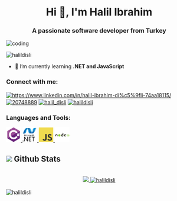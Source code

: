 <h1 align="center">Hi 👋, I'm Halil Ibrahim</h1>
<h3 align="center">A passionate software developer from Turkey</h3>

<div>
   <img src="https://pixabay.com/photo/2015/12/04/14/05/code-1076536_1280.jpg" alt="coding"/>
</div>


<p align="left"> <img src="https://komarev.com/ghpvc/?username=halildisli&label=Profile%20views&color=0e75b6&style=flat" alt="halildisli" /> </p>

- 🌱 I’m currently learning **.NET and JavaScript**

<h3 align="left">Connect with me:</h3>
<p align="left">
<a href="https://www.linkedin.com/in/halildisli/" target="blank"><img align="center" src="https://raw.githubusercontent.com/rahuldkjain/github-profile-readme-generator/master/src/images/icons/Social/linked-in-alt.svg" alt="https://www.linkedin.com/in/halil-ibrahim-di%c5%9fli-74aa18115/" height="30" width="40" /></a>
<a href="https://stackoverflow.com/users/20748889" target="blank"><img align="center" src="https://raw.githubusercontent.com/rahuldkjain/github-profile-readme-generator/master/src/images/icons/Social/stack-overflow.svg" alt="20748889" height="30" width="40" /></a>
<a href="https://www.hackerrank.com/halil_disli" target="blank"><img align="center" src="https://raw.githubusercontent.com/rahuldkjain/github-profile-readme-generator/master/src/images/icons/Social/hackerrank.svg" alt="halil_disli" height="30" width="40" /></a>
<a href="https://www.leetcode.com/halildisli" target="blank"><img align="center" src="https://raw.githubusercontent.com/rahuldkjain/github-profile-readme-generator/master/src/images/icons/Social/leet-code.svg" alt="halildisli" height="30" width="40" /></a>
</p>

<h3 align="left">Languages and Tools:</h3>
<p align="left"> <a href="https://www.w3schools.com/cs/" target="_blank" rel="noreferrer"> <img src="https://raw.githubusercontent.com/devicons/devicon/master/icons/csharp/csharp-original.svg" alt="csharp" width="40" height="40"/> </a> <a href="https://dotnet.microsoft.com/" target="_blank" rel="noreferrer"> <img src="https://raw.githubusercontent.com/devicons/devicon/master/icons/dot-net/dot-net-original-wordmark.svg" alt="dotnet" width="40" height="40"/> </a> <a href="https://developer.mozilla.org/en-US/docs/Web/JavaScript" target="_blank" rel="noreferrer"> <img src="https://raw.githubusercontent.com/devicons/devicon/master/icons/javascript/javascript-original.svg" alt="javascript" width="40" height="40"/> </a> <a href="https://nodejs.org" target="_blank" rel="noreferrer"> <img src="https://raw.githubusercontent.com/devicons/devicon/master/icons/nodejs/nodejs-original-wordmark.svg" alt="nodejs" width="40" height="40"/> </a> </p>

## <img src="https://media.giphy.com/media/iY8CRBdQXODJSCERIr/giphy.gif" width="35"><b> Github Stats </b>
<br>

<div align="center">

<a href="https://github.com/halildisli/">
  <img src="https://github-readme-stats.vercel.app/api?username=halildisli&include_all_commits=true&count_private=true&show_icons=true&line_height=20&title_color=7A7ADB&icon_color=2234AE&text_color=D3D3D3&bg_color=0,000000,130F40" width="400"/>
  <img src="https://github-readme-stats.vercel.app/api/top-langs?username=halildisli&show_icons=true&locale=en&layout=compact&line_height=20&title_color=7A7ADB&icon_color=2234AE&text_color=D3D3D3&bg_color=0,000000,130F40" width="400"  alt="halildisli"/>

</a>
</div>

<p><img align="center" src="https://github-readme-streak-stats.herokuapp.com/?user=halildisli&" alt="halildisli" /></p>
